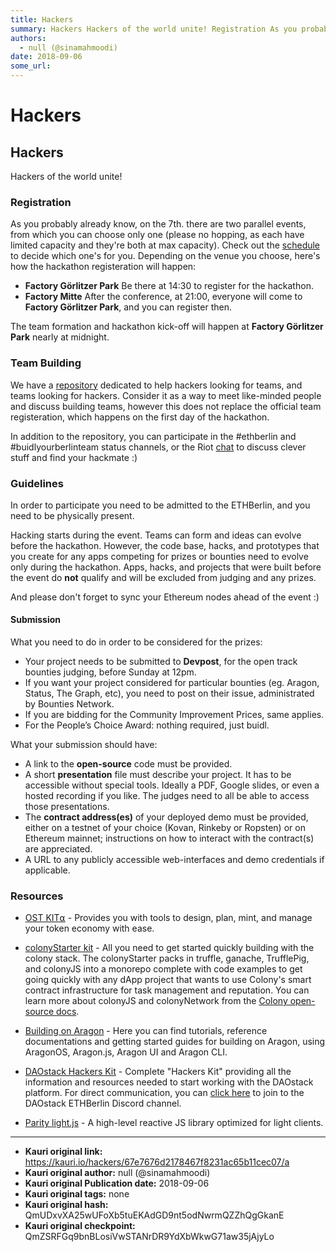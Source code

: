 ```yaml
---
title: Hackers
summary: Hackers Hackers of the world unite! Registration As you probably already know, on the 7th. there are two parallel events, from which you can choose only one (please no hopping, as each have limited capacity and theyre both at max capacity). Check out the schedule to decide which ones for you. Depending on the venue you choose, heres how the hackathon registeration will happen- Factory Görlitzer Park Be there at 14-30 to register for the hackathon. Factory Mitte After the conference, at 21-00, ev
authors:
  - null (@sinamahmoodi)
date: 2018-09-06
some_url: 
---
```


# Hackers



## Hackers
Hackers of the world unite!

### Registration
As you probably already know, on the 7th. there are two parallel events, from which you can choose only one (please no hopping, as each have limited capacity and they're both at max capacity). Check out the [schedule](http://ethberlin.com/schedule) to decide which one's for you. Depending on the venue you choose, here's how the hackathon registeration will happen:

- **Factory Görlitzer Park** Be there at 14:30 to register for the hackathon.
- **Factory Mitte** After the conference, at 21:00, everyone will come to **Factory Görlitzer Park**, and you can register then.

The team formation and hackathon kick-off will happen at **Factory Görlitzer Park** nearly at midnight.

### Team Building
We have a [repository](https://github.com/ethberlin-hackathon/ETHBerlin-Teambuilding) dedicated to help hackers looking for teams, and teams looking for hackers. Consider it as a way to meet like-minded people and discuss building teams, however this does not replace the official team registeration, which happens on the first day of the hackathon.

In addition to the repository, you can participate in the #ethberlin and #buidlyourberlinteam status channels, or the Riot [chat](https://matrix.to/#/!WTJBLneNDtLzLNlkmU:matrix.org) to discuss clever stuff and find your hackmate :)

### Guidelines
In order to participate you need to be admitted to the ETHBerlin, and you need to be physically
present.

Hacking starts during the event. Teams can form and ideas can evolve before the hackathon. However, the code base, hacks, and prototypes that you create for any apps competing for prizes or bounties need to evolve only during the hackathon. Apps, hacks, and projects that were built before the event do **not** qualify and will be excluded from judging and any prizes.

And please don't forget to sync your Ethereum nodes ahead of the event :)

#### Submission
What you need to do in order to be considered for the prizes:

- Your project needs to be submitted to **Devpost**, for the open track bounties judging, before Sunday at 12pm. 
- If you want your project considered for particular bounties (eg. Aragon, Status, The Graph, etc), you need to post on their issue, administrated by Bounties Network. 
- If you are bidding for the Community Improvement Prices, same applies.
- For the People’s Choice Award: nothing required, just buidl. 

What your submission should have: 

- A link to the **open-source** code must be provided.
- A short **presentation** file must describe your project. It has to be accessible without special tools. Ideally a PDF, Google slides, or even a hosted recording if you like. The judges need to all be able to access those presentations.
- The **contract address(es)** of your deployed demo must be provided, either on a testnet of your choice (Kovan, Rinkeby or Ropsten) or on Ethereum mainnet; instructions on how to interact with the contract(s) are appreciated.
- A URL to any publicly accessible web-interfaces and demo credentials if applicable.

### Resources
- [OST KIT⍺](https://dev.ost.com/docs/simpletoken.html) - Provides you with tools to design, plan, mint, and manage your token economy with ease.

- [colonyStarter kit](https://github.com/JoinColony/colonyStarter) - All you need to get started quickly building with the colony stack. The colonyStarter packs in truffle, ganache, TrufflePig, and colonyJS into a monorepo complete with code examples to get going quickly with any dApp project that wants to use Colony's smart contract infrastructure for task management and reputation. You can learn more about colonyJS and colonyNetwork from the [Colony open-source docs](https://docs.colony.io/).

- [Building on Aragon](https://beta.kauri.io/article/35357041f8774dc785ae79989b0f0711/) - Here you can find tutorials, reference documentations and getting started guides for building on Aragon, using AragonOS, Aragon.js, Aragon UI and Aragon CLI.

- [DAOstack Hackers Kit](https://github.com/daostack/DAOstack-Hackers-Kit) - Complete "Hackers Kit" providing all the information and resources needed to start working with the DAOstack platform. For direct communication, you can [click here](https://discord.gg/WCYEvGA) to join to the DAOstack ETHBerlin Discord channel.

- [Parity light.js](https://parity-js.github.io/light.js/getting-started/installation.html) - A high-level reactive JS library optimized for light clients.


---

- **Kauri original link:** https://kauri.io/hackers/67e7676d2178467f8231ac65b11cec07/a
- **Kauri original author:** null (@sinamahmoodi)
- **Kauri original Publication date:** 2018-09-06
- **Kauri original tags:** none
- **Kauri original hash:** QmUDxvXA25wUFoXb5tuEKAdGD9nt5odNwrmQZZhQgGkanE
- **Kauri original checkpoint:** QmZSRFGq9bnBLosiVwSTANrDR9YdXbWkwG71aw35jAjyLo



